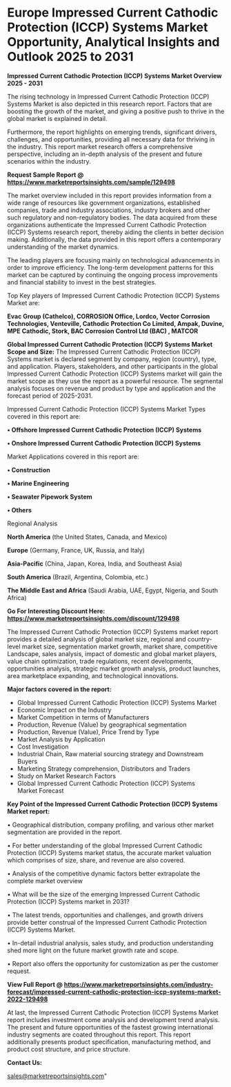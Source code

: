 # Europe Impressed Current Cathodic Protection (ICCP) Systems Market Opportunity, Analytical Insights and Outlook 2025 to 2031

<Strong> Impressed Current Cathodic Protection (ICCP) Systems Market Overview 2025 - 2031</strong>

The rising technology in Impressed Current Cathodic Protection (ICCP) Systems Market is also depicted in this research report. Factors that are boosting the growth of the market, and giving a positive push to thrive in the global market is explained in detail.

Furthermore, the report highlights on emerging trends, significant drivers, challenges, and opportunities, providing all necessary data for thriving in the industry. This report market research offers a comprehensive perspective, including an in-depth analysis of the present and future scenarios within the industry.

<strong>Request Sample Report @ <a href=https://www.marketreportsinsights.com/sample/129498>https://www.marketreportsinsights.com/sample/129498</a></strong>

The market overview included in this report provides information from a wide range of resources like government organizations, established companies, trade and industry associations, industry brokers and other such regulatory and non-regulatory bodies. The data acquired from these organizations authenticate the Impressed Current Cathodic Protection (ICCP) Systems research report, thereby aiding the clients in better decision making. Additionally, the data provided in this report offers a contemporary understanding of the market dynamics.

The leading players are focusing mainly on technological advancements in order to improve efficiency. The long-term development patterns for this market can be captured by continuing the ongoing process improvements and financial stability to invest in the best strategies.

Top Key players of Impressed Current Cathodic Protection (ICCP) Systems Market are:

<strong>Evac Group (Cathelco), CORROSION Office, Lordco, Vector Corrosion Technologies, Venteville, Cathodic Protection Co Limited, Ampak, Duvine, MPE Cathodic, Stork, BAC Corrosion Control Ltd (BAC) , MATCOR</strong>

<strong><b>Global Impressed Current Cathodic Protection (ICCP) Systems Market Scope and Size:</b></strong>
The Impressed Current Cathodic Protection (ICCP) Systems market is declared segment by company, region (country), type, and application. Players, stakeholders, and other participants in the global Impressed Current Cathodic Protection (ICCP) Systems market will gain the market scope as they use the report as a powerful resource. The segmental analysis focuses on revenue and product by type and application and the forecast period of 2025-2031.

Impressed Current Cathodic Protection (ICCP) Systems Market Types covered in this report are:

<strong>• Offshore Impressed Current Cathodic Protection (ICCP) Systems

• Onshore Impressed Current Cathodic Protection (ICCP) Systems</strong>

Market Applications covered in this report are:

<strong>• Construction

• Marine Engineering

• Seawater Pipework System

• Others</strong> 

Regional Analysis

<strong>North America</strong> (the United States, Canada, and Mexico)

<strong>Europe</strong> (Germany, France, UK, Russia, and Italy)

<strong>Asia-Pacific</strong> (China, Japan, Korea, India, and Southeast Asia)

<strong>South America</strong> (Brazil, Argentina, Colombia, etc.)

<strong>The Middle East and Africa</strong> (Saudi Arabia, UAE, Egypt, Nigeria, and South Africa)

<strong>Go For Interesting Discount Here: <a href=https://www.marketreportsinsights.com/discount/129498>https://www.marketreportsinsights.com/discount/129498</a></strong>

The Impressed Current Cathodic Protection (ICCP) Systems market report provides a detailed analysis of global market size, regional and country-level market size, segmentation market growth, market share, competitive Landscape, sales analysis, impact of domestic and global market players, value chain optimization, trade regulations, recent developments, opportunities analysis, strategic market growth analysis, product launches, area marketplace expanding, and technological innovations.

<strong><b>Major factors covered in the report:</b></strong>
<ul>
  <li>Global Impressed Current Cathodic Protection (ICCP) Systems Market </li>
  <li>Economic Impact on the Industry</li>
  <li>Market Competition in terms of Manufacturers</li>
  <li>Production, Revenue (Value) by geographical segmentation</li>
  <li>Production, Revenue (Value), Price Trend by Type</li>
  <li>Market Analysis by Application</li>
  <li>Cost Investigation</li>
  <li>Industrial Chain, Raw material sourcing strategy and Downstream Buyers</li>
  <li>Marketing Strategy comprehension, Distributors and Traders</li>
  <li>Study on Market Research Factors</li>
  <li>Global Impressed Current Cathodic Protection (ICCP) Systems Market Forecast</li>
</ul>

<strong><b>Key Point of the Impressed Current Cathodic Protection (ICCP) Systems Market report:</b></strong>

• Geographical distribution, company profiling, and various other market segmentation are provided in the report.

• For better understanding of the global Impressed Current Cathodic Protection (ICCP) Systems market status, the accurate market valuation which comprises of size, share, and revenue are also covered.

• Analysis of the competitive dynamic factors better extrapolate the complete market overview

• What will be the size of the emerging Impressed Current Cathodic Protection (ICCP) Systems market in 2031?

• The latest trends, opportunities and challenges, and growth drivers provide better construal of the Impressed Current Cathodic Protection (ICCP) Systems Market.

• In-detail industrial analysis, sales study, and production understanding shed more light on the future market growth rate and scope.

• Report also offers the opportunity for customization as per the customer request.

<strong><b>View Full Report @ <a href=https://www.marketreportsinsights.com/industry-forecast/impressed-current-cathodic-protection-iccp-systems-market-2022-129498>https://www.marketreportsinsights.com/industry-forecast/impressed-current-cathodic-protection-iccp-systems-market-2022-129498</a></b></strong>


At last, the Impressed Current Cathodic Protection (ICCP) Systems Market report includes investment come analysis and development trend analysis. The present and future opportunities of the fastest growing international industry segments are coated throughout this report. This report additionally presents product specification, manufacturing method, and product cost structure, and price structure.

<strong>Contact Us:</strong>

sales@marketreportsinsights.com"
